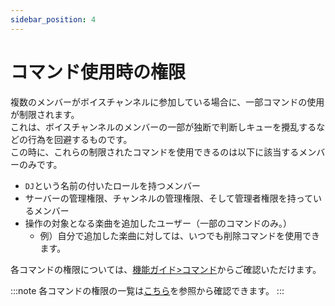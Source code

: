 ```yaml
---
sidebar_position: 4
---
```


# コマンド使用時の権限
複数のメンバーがボイスチャンネルに参加している場合に、一部コマンドの使用が制限されます。  
これは、ボイスチャンネルのメンバーの一部が独断で判断しキューを攪乱するなどの行為を回避するものです。  
この時に、これらの制限されたコマンドを使用できるのは以下に該当するメンバーのみです。
- `DJ`という名前の付いたロールを持つメンバー
- サーバーの管理権限、チャンネルの管理権限、そして管理者権限を持っているメンバー  
- 操作の対象となる楽曲を追加したユーザー（一部のコマンドのみ。）
  - 例）自分で追加した楽曲に対しては、いつでも削除コマンドを使用できます。  

各コマンドの権限については、[機能ガイド>コマンド](../guide/commands/overview.md)からご確認いただけます。

:::note
各コマンドの権限の一覧は[こちら](https://github.com/mtripg6666tdr/Discord-SimpleMusicBot/issues/519#issuecomment-1264396918)を参照から確認できます。
:::
